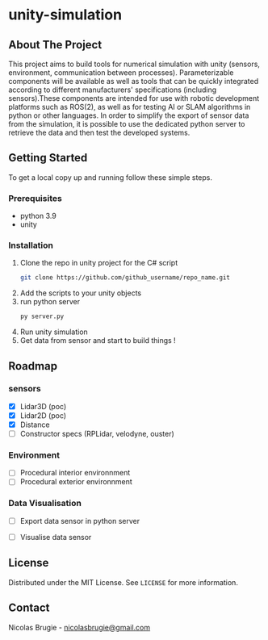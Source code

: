 # unity-simulation

## About The Project

This project aims to build tools for numerical simulation with unity (sensors, environment, communication between processes).
Parameterizable components will be available as well as tools that can be quickly integrated according to different manufacturers' specifications (including sensors).These components are intended for use with robotic development platforms such as ROS(2), as well as for testing AI or SLAM algorithms in python or other languages. In order to simplify the export of sensor data from the simulation, it is possible to use the dedicated python server to retrieve the data and then test the developed systems.


## Getting Started

To get a local copy up and running follow these simple steps.

### Prerequisites

* python 3.9 
* unity

### Installation
1. Clone the repo in unity project for the C# script
   ```sh
   git clone https://github.com/github_username/repo_name.git
   ```
2. Add the scripts to your unity objects
2. run python server
   ```sh
   py server.py
   ```
3. Run unity simulation
4. Get data from sensor and start to build things !

## Roadmap

### sensors
- [x] Lidar3D (poc)
- [x] Lidar2D (poc)
- [x] Distance 
- [ ] Constructor specs (RPLidar, velodyne, ouster) 

### Environment
- [ ] Procedural interior environnment
- [ ] Procedural exterior environnment

### Data Visualisation
- [ ] Export data sensor in python server 
- [ ] Visualise data sensor 


<!-- LICENSE -->
## License

Distributed under the MIT License. See `LICENSE` for more information.

<!-- CONTACT -->
## Contact
Nicolas Brugie - nicolasbrugie@gmail.com
